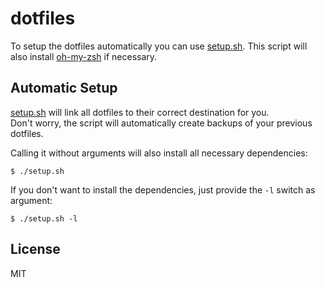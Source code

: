 dotfiles
========

To setup the dotfiles automatically you can use [setup.sh](https://github.com/juliangrosshauser/dotfiles/blob/master/setup.sh "Setup Script"). This script will also
install [oh-my-zsh](http://ohmyz.sh "oh-my-zsh") if necessary.

## Automatic Setup

[setup.sh](setup.sh) will link all dotfiles to their correct destination for you.  
Don't worry, the script will automatically create backups of your previous dotfiles.

Calling it without arguments will also install all necessary dependencies:
```shell
$ ./setup.sh
```

If you don't want to install the dependencies, just provide the `-l` switch as argument:
```shell
$ ./setup.sh -l
```

## License

MIT
